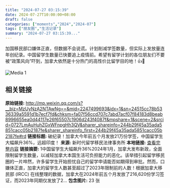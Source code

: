 ```yaml
---
title: "2024-07-27 03:15:39"
date: 2024-07-27T10:00:00+08:00
draft: false
categories: ["moments","2024","2024-07"]
tags: ["朋友圈","生活记录"]
summary: "2024-07-27 03:15:39..."
---
```


加国移民部口嫌体正直，但数据不会说谎。计划削减学签数量，但实际上发放量连年创纪录。中国留学生数量已快要追上疫情前。希望有留学计划的各位朋友们不要被“政策风向”吓到，加拿大依然是十分热门的高性价比留学目的地！👍🥰

![Media 1](/Moments/photos/2024-07-27/202407270315390.jpg)

## 相关链接

**原始链接:** http://mp.weixin.qq.com/s?__biz=MzUyNzA2NTAwNg==&mid=2247499693&idx=1&sn=24515cc78b5336339a5591d1b7ecf7fd&chksm=fa07f56ccd707c7abd7acf07f84183d8beab8996655ea0d44117e26f65507c1906d243f4087f&mpshare=1&scene=2&srcid=0727LmAuHuhZGxWFnpgHh3QV&sharer_shareinfo=244b29f45a35ada5851cacc05b2187fe&sharer_shareinfo_first=244b29f45a35ada5851cacc05b2187fe#rd
**链接标题:** 破纪录！加拿大今年前五个月发放21万份学签，中国留学生大幅飙升36%，远超印度！
**来源:** 新时代留学移民法律事务所
**本地链接:** [查看完整内容](/link_content/2024/07/2024-07-27/link_content/)
**链接摘要:** 1中国留学生大幅飙升36%2024年1月，加拿大发布新政，全面限制留学生数量，以减轻加拿大本国生活可负担能力的恶化。该举措引起留学移民圈的一片哗然，许多留学生开始担忧自己的留学申请能否如期得到审批。然而，口嫌体正直，加拿大的留学生人数甚至超过了2023年限制前的人数！根据加拿大移民部 (IRCC) 在线整理的数据，加拿大在2024年前五个月发放了216,620份学习签证，而2023年同期仅发放了2...
**包含图片:** 23 张


